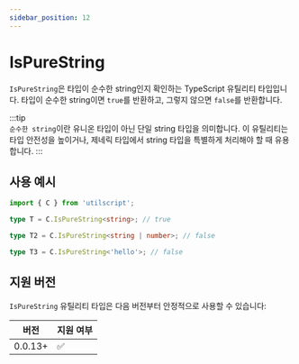 ```yaml
---
sidebar_position: 12
---
```


# IsPureString

`IsPureString`은 타입이 순수한 string인지 확인하는 TypeScript 유틸리티 타입입니다. 타입이 순수한 string이면 `true`를 반환하고, 그렇지 않으면 `false`를 반환합니다.

:::tip  
`순수한 string`이란 유니온 타입이 아닌 단일 string 타입을 의미합니다. 이 유틸리티는 타입 안전성을 높이거나, 제네릭 타입에서 string 타입을 특별하게 처리해야 할 때 유용합니다.
:::

## 사용 예시

```ts
import { C } from 'utilscript';

type T = C.IsPureString<string>; // true

type T2 = C.IsPureString<string | number>; // false

type T3 = C.IsPureString<'hello'>; // false
```

## 지원 버전

`IsPureString` 유틸리티 타입은 다음 버전부터 안정적으로 사용할 수 있습니다:

| 버전    | 지원 여부 |
| ------- | --------- |
| 0.0.13+ | ✅        |
